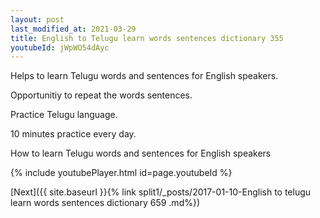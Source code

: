 ```yaml
---
layout: post
last_modified_at: 2021-03-29
title: English to Telugu learn words sentences dictionary 355 
youtubeId: jWpWO54dAyc
---
```

 
 
Helps to learn Telugu words and sentences for English speakers.

Opportunitiy to repeat the words sentences. 

Practice Telugu language. 
 
10 minutes practice every day. 
 
How to learn Telugu words and sentences for English speakers 
 
{% include youtubePlayer.html id=page.youtubeId %}
 
 
[Next]({{ site.baseurl }}{% link  split1/_posts/2017-01-10-English to telugu learn words sentences dictionary 659 .md%})
 
